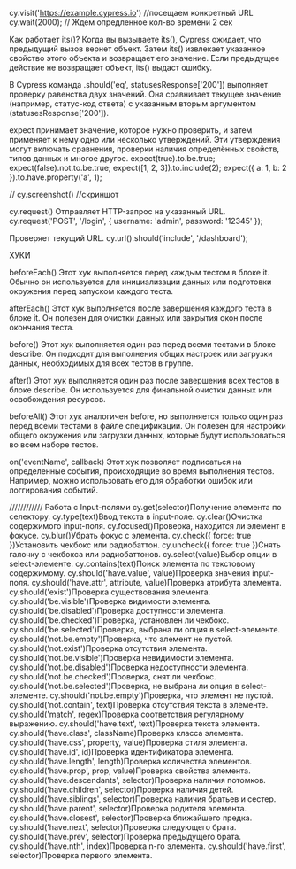 cy.visit('https://example.cypress.io') //посещаем конкретный URL
cy.wait(2000); // Ждем опредленное кол-во времени 2 сек


Как работает its()?
Когда вы вызываете its(), Cypress ожидает, что предыдущий вызов вернет объект. 
Затем its() извлекает указанное свойство этого объекта и возвращает его значение. 
Если предыдущее действие не возвращает объект, its() выдаст ошибку.


В Cypress команда .should('eq', statusesResponse['200']) выполняет проверку равенства двух значений. 
Она сравнивает текущее значение (например, статус-код ответа) с указанным 
вторым аргументом (statusesResponse['200']).


expect принимает значение, которое нужно проверить, и затем применяет к нему одно или несколько утверждений. 
Эти утверждения могут включать сравнения, проверки наличия определённых свойств, типов данных и многое другое.
expect(true).to.be.true;
expect(false).not.to.be.true;
expect([1, 2, 3]).to.include(2);
expect({ a: 1, b: 2 }).to.have.property('a', 1);

// cy.screenshot() //скриншот


cy.request()
Отправляет HTTP-запрос на указанный URL.
cy.request('POST', '/login', { username: 'admin', password: '12345' });

Проверяет текущий URL.
cy.url().should('include', '/dashboard');


ХУКИ

beforeEach()
Этот хук выполняется перед каждым тестом в блоке it. 
Обычно он используется для инициализации данных или подготовки окружения перед запуском каждого теста.

afterEach()
Этот хук выполняется после завершения каждого теста в блоке it. Он полезен для очистки данных или закрытия окон после окончания теста.

before()
Этот хук выполняется один раз перед всеми тестами в блоке describe. Он подходит для выполнения общих настроек или загрузки данных, необходимых для всех тестов в группе.

after()
Этот хук выполняется один раз после завершения всех тестов в блоке describe. Он используется для финальной очистки данных или освобождения ресурсов.

beforeAll()
Этот хук аналогичен before, но выполняется только один раз перед всеми тестами в файле спецификации. Он полезен для настройки общего окружения или загрузки данных, которые будут использоваться во всем наборе тестов.

on('eventName', callback)
Этот хук позволяет подписаться на определенные события, происходящие во время выполнения тестов. Например, можно использовать его для обработки ошибок или логгирования событий.






////////////
Работа с Input-полями
cy.get(selector)Получение элемента по селектору.
cy.type(text)Ввод текста в input-поле.
cy.clear()Очистка содержимого input-поля.
cy.focused()Проверка, находится ли элемент в фокусе.
cy.blur()Убрать фокус с элемента.
cy.check({ force: true })Установить чекбокс или радиобаттон.
cy.uncheck({ force: true })Снять галочку с чекбокса или радиобаттонов.
cy.select(value)Выбор опции в select-элементе.
cy.contains(text)Поиск элемента по текстовому содержимому.
cy.should('have.value', value)Проверка значения input-поля.
cy.should('have.attr', attribute, value)Проверка атрибута элемента.
cy.should('exist')Проверка существования элемента.
cy.should('be.visible')Проверка видимости элемента.
cy.should('be.disabled')Проверка доступности элемента.
cy.should('be.checked')Проверка, установлен ли чекбокс.
cy.should('be.selected')Проверка, выбрана ли опция в select-элементе.
cy.should('not.be.empty')Проверка, что элемент не пустой.
cy.should('not.exist')Проверка отсутствия элемента.
cy.should('not.be.visible')Проверка невидимости элемента.
cy.should('not.be.disabled')Проверка недоступности элемента.
cy.should('not.be.checked')Проверка, снят ли чекбокс.
cy.should('not.be.selected')Проверка, не выбрана ли опция в select-элементе.
cy.should('not.be.empty')Проверка, что элемент не пустой.
cy.should('not.contain', text)Проверка отсутствия текста в элементе.
cy.should('match', regex)Проверка соответствия регулярному выражению.
cy.should('have.text', text)Проверка текста элемента.
cy.should('have.class', className)Проверка класса элемента.
cy.should('have.css', property, value)Проверка стиля элемента.
cy.should('have.id', id)Проверка идентификатора элемента.
cy.should('have.length', length)Проверка количества элементов.
cy.should('have.prop', prop, value)Проверка свойства элемента.
cy.should('have.descendants', selector)Проверка наличия потомков.
cy.should('have.children', selector)Проверка наличия детей.
cy.should('have.siblings', selector)Проверка наличия братьев и сестер.
cy.should('have.parent', selector)Проверка родителя элемента.
cy.should('have.closest', selector)Проверка ближайшего предка.
cy.should('have.next', selector)Проверка следующего брата.
cy.should('have.prev', selector)Проверка предыдущего брата.
cy.should('have.nth', index)Проверка n-го элемента.
cy.should('have.first', selector)Проверка первого элемента.




